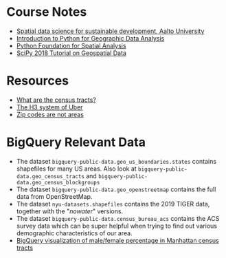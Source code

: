 # Course Notes

* [Spatial data science for sustainable development, Aalto University](https://sustainability-gis.readthedocs.io/en/latest/index.html)
* [Introduction to Python for Geographic Data Analysis](https://pythongis.org/)
* [Python Foundation for Spatial Analysis](https://courses.spatialthoughts.com/python-foundation.html)
* [SciPy 2018 Tutorial on Geospatial Data](https://github.com/geopandas/scipy2018-geospatial-data/tree/master)

# Resources

* [What are the census tracts?](https://www2.census.gov/geo/pdfs/education/CensusTracts.pdf)
* [The H3 system of Uber](https://eng.uber.com/h3/)
* [Zip codes are not areas](https://georeference.org/doc/zip_codes_are_not_areas.htm)

# BigQuery Relevant Data

* The dataset `bigquery-public-data.geo_us_boundaries.states` contains shapefiles for many US areas. Also look at `bigquery-public-data.geo_census_tracts` and `bigquery-public-data.geo_census_blockgroups`
* The dataset `bigquery-public-data.geo_openstreetmap` contains the full data from OpenStreetMap.
* The dataset `nyu-datasets.shapefiles` contains the 2019 TIGER data, together with the "_nowater_" versions.
* The dataset `bigquery-public-data.census_bureau_acs` contains the ACS survey data which can be super helpful when trying to find out various demographic characteristics of our area.
* [BigQuery visualization of male/female percentage in Manhattan census tracts](https://bigquerygeoviz.appspot.com/?shareid=Yf1XAypvsnx1Zng1QVwU)

